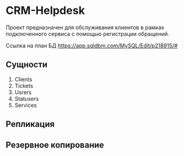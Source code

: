 # CRM-Helpdesk
Проект предназначен для обслуживания клиентов в рамках подключенного сервиса с помощью регистрации обращений.

Ссылка на план БД
https://app.sqldbm.com/MySQL/Edit/p218915/#

## Сущности
1. Clients
2. Tickets
3. Usrers
4. Statusers
5. Services 

## Репликация

## Резервное копирование
